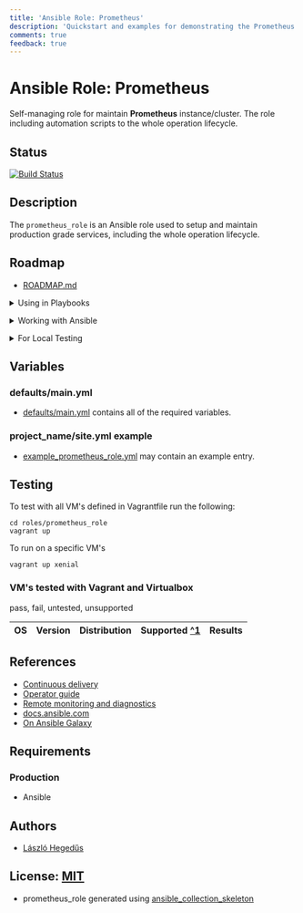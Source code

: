 ```yaml
---
title: 'Ansible Role: Prometheus'
description: 'Quickstart and examples for demonstrating the Prometheus role capabilities.'
comments: true
feedback: true
---
```


# Ansible Role: Prometheus

Self-managing role for maintain **Prometheus** instance/cluster. The role
including automation scripts to the whole operation lifecycle.

## Status

[![Build Status](https://travis-ci.org/lordoftheflies/prometheus_role.svg?branch=master)](https://travis-ci.org/lordoftheflies/prometheus_role)

## Description

The `prometheus_role` is an Ansible role used to setup and maintain production grade services,
including the whole operation lifecycle.

## Roadmap

* [ROADMAP.md](ROADMAP.md)

<p>
<details>
<summary>Using in Playbooks</summary>

#### Using in Playbooks

To ensure ITIL several playbook tasks needed:
* `install`: Installing the role
* `purge`: Uninstalling the role
* `configure`: Re-configure the role
* `purge`: Uninstalling the role and erase configuration
* `backup`: Backup data.
* `export`: Export configuration and make available as a compressed bundle.

```plantuml
@startuml
caption Operation Workflow
(*) --> ===b===
===b=== --> "Install\nPrometheus\nservers"
===b=== --> "Rollback previous\nhealthy state"
if "Is deployment\nsuccessfully finished?" then
-> [Success] operate
-> monitor
--> ===e===
else
--> [Fail] troubleshooting
if "Is problem solved?" then
-> [yes] ===e===
else
-> [no] "Rollback previous\nhealthy state"
"Rollback previous\nhealthy state" --> ===e===
===e=== --> (*)
@enduml
```

</details>
</p>

<p>
<details>
<summary>Working with Ansible</summary>

#### Working with Ansible

Any ansible inventory contains a cluster or host where the role executed.

Only the ansible-controller workstation need ansible. After execution of a playbook all 
data collected to the ansible-controller.

```plantuml
@startuml
actor "Operator" as o
node "Workstation" <<Controller>> as w {
  component "Ansible 2.9+" as a
  component "Python 3.4+" as p
  artifact "Summarized\nError Log" as e
  artifact "Summarized\nConsole Log" as c
}
cloud "Nodes" as n {
  node "Prometheus #1" <<Node>> as p1
  node "Prometheus #2" <<Node>> as p2
  node "Prometheus #3" <<Node>> as p3
}
o -r-> a: Login as\nAnsible\nuser
p -d-> p1: SSH
p -d-> p2: SSH
p -d-> p3: SSH
a -> p
a -u-> e
a -u-> c
@enduml
```

</details>
</p>

<p>
<details>
<summary>For Local Testing</summary>

### For local testing

* [Vagrant](https://www.vagrantup.com/) - (Tested using version 2.1.1)
* Vagrant plugins:
  * [vagrant-disksize (0.1.2)](https://github.com/lordoftheflies/vagrant-disksize)
  * [vagrant-libvirt](https://github.com/lordoftheflies/vagrant-libvirt)
  * vai (0.9.3) - For testing with multiple vms [vagrant-plugin-vai](https://github.com/lordoftheflies/vagrant-plugin-vai)
  * [vagrant-vbguest (0.15.2) - Recommended vagrant-vbguest](https://github.com/lordoftheflies/vagrant-vbguest)
* [Virtual Box](https://www.virtualbox.org/)
  * Tested using Version 5.2.14 r123301 (Qt5.6.1)

</details>
</p>

## Variables

### defaults/main.yml

* [defaults/main.yml](defaults/main.yml) contains all of the required variables.

### project_name/site.yml example

* [example_prometheus_role.yml](files/example_site.yml) may contain an example entry.

## Testing

To test with all VM's defined in Vagrantfile run the following:

```shell
cd roles/prometheus_role
vagrant up
```

To run on a specific VM's
```shell
vagrant up xenial
```

### VM's tested with Vagrant and Virtualbox

pass, fail, untested, unsupported


| OS | Version | Distribution | Supported [^1](#) | Results  |
| :--- | :---: | :---: | :---: | :---: |


## References

* [Continuous delivery](#)
* [Operator guide](#)
* [Remote monitoring and diagnostics](#)
* [docs.ansible.com](https://docs.ansible.com/)
* [On Ansible Galaxy](https://galaxy.ansible.com/lordoftheflies/prometheus_role)

## Requirements

### Production

* Ansible



## Authors

- [László Hegedűs](mailto:lordoftheflies)

## License: [MIT](https://tldrlegal.com/license/mit-license)

* prometheus_role generated using [ansible_collection_skeleton](https://github.com/lordoftheflies/ansible_collection_skeleton)
